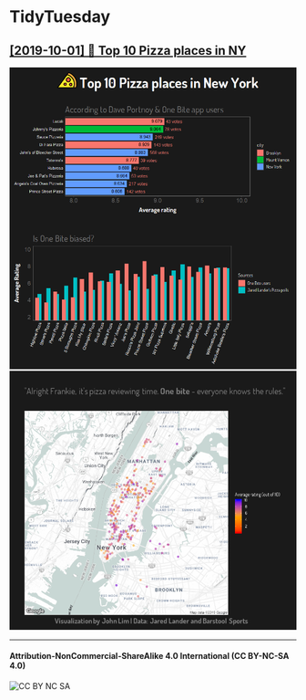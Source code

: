 # TidyTuesday

## [[2019-10-01] 🍕 Top 10 Pizza places in NY](./R/2019_40/)
[![Top 10 Pizza places in NY Chart](./plots/2019_40/2019_40_AllThePizza_Charts.png)](./plots/2019_40/)
[![Top Pizza places in NY Map](./plots/2019_40/2019_40_AllThePizza_Map.png)](./plots/2019_40/)


***

#### Attribution-NonCommercial-ShareAlike 4.0 International (CC BY-NC-SA 4.0)
![CC BY NC SA](https://user-images.githubusercontent.com/4276174/66068560-a906c800-e502-11e9-9fad-11d668fff197.png)